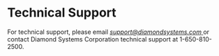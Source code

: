 # Technical Support

For technical support, please email [_support@diamondsystems.com_ ](http://www.diamondsystems.com/support/request)or contact Diamond Systems Corporation technical support at 1-650-810-2500.

